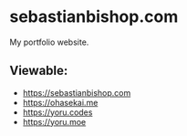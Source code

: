 # sebastianbishop.com
My portfolio website.

## Viewable:
- https://sebastianbishop.com
- https://ohasekai.me
- https://yoru.codes
- https://yoru.moe
